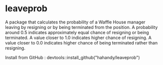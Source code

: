 # leaveprob

A package that calculates the probability of a Waffle House manager leaving by resigning or by being terminated from the position.
    A probability around 0.5 indicates approximately equal chance of resigning or being terminated. A value closer to 1.0 indicates higher 
    chance of resigning. A value closer to 0.0 indicates higher chance of being terminated rather than resigning.

Install from GitHub :  devtools::install_github("hahandy/leaveprob")
